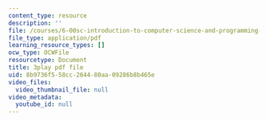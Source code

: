 ```yaml
---
content_type: resource
description: ''
file: /courses/6-00sc-introduction-to-computer-science-and-programming-spring-2011/8b9736f558cc264480aa09286b8b465e_C2BBAW78fYg.pdf
file_type: application/pdf
learning_resource_types: []
ocw_type: OCWFile
resourcetype: Document
title: 3play pdf file
uid: 8b9736f5-58cc-2644-80aa-09286b8b465e
video_files:
  video_thumbnail_file: null
video_metadata:
  youtube_id: null
---
```

